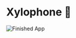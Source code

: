 


# Xylophone 🎹



![Finished App](https://github.com/londonappbrewery/Images/blob/master/xylophone-flutter.png)

